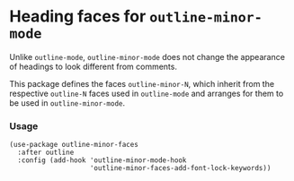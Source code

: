 Heading faces for `outline-minor-mode`
======================================

Unlike `outline-mode`, `outline-minor-mode` does not change
the appearance of headings to look different from comments.

This package defines the faces `outline-minor-N`, which inherit
from the respective `outline-N` faces used in `outline-mode`
and arranges for them to be used in `outline-minor-mode`.

### Usage

```elisp
(use-package outline-minor-faces
  :after outline
  :config (add-hook 'outline-minor-mode-hook
                    'outline-minor-faces-add-font-lock-keywords))
```
